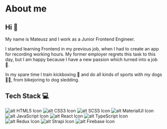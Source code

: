 # About me

## Hi 👋
My name is Mateusz and I work as a Junior Frontend Engineer.

I started learning Frontend in my previous job, when I had to create an app for recording working hours. My former employer regrets this task to this day, but I am happy because I have a new passion which turned into a job 👀.

In my spare time I train kickboxing 👊 and do all kinds of sports with my dogs 🐶🐶, from bikejoring to dog sledding.

## Tech Stack 💻 
![alt HTML5 Icon](https://img.shields.io/badge/HTML5-E34F26?style=for-the-badge&logo=html5&logoColor=white)
![alt CSS3 Icon](https://img.shields.io/badge/CSS3-1572B6?style=for-the-badge&logo=css3&logoColor=white)
![alt SCSS Icon](https://img.shields.io/badge/Sass-CC6699?style=for-the-badge&logo=sass&logoColor=white)
![alt MaterialUI Icon](https://img.shields.io/badge/Material%20UI-007FFF?style=for-the-badge&logo=mui&logoColor=white)
![alt JavaScript Icon](https://img.shields.io/badge/JavaScript-323330?style=for-the-badge&logo=javascript&logoColor=F7DF1E)
![alt React Icon](https://img.shields.io/badge/React-20232A?style=for-the-badge&logo=react&logoColor=61DAFB)
![alt TypeScript Icon](https://img.shields.io/badge/TypeScript-007ACC?style=for-the-badge&logo=typescript&logoColor=white)
![alt Redux Icon](https://img.shields.io/badge/Redux-593D88?style=for-the-badge&logo=redux&logoColor=white)
![alt Strapi Icon](https://img.shields.io/badge/strapi-2e7eea?style=for-the-badge&logo=strapi&logoColor=white)
![alt Firebase Icon](https://img.shields.io/badge/firebase-ffca28?style=for-the-badge&logo=firebase&logoColor=black)
